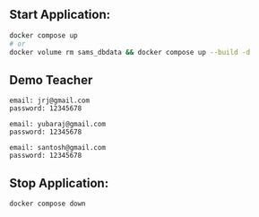 ## Start Application:

```bash
docker compose up
# or
docker volume rm sams_dbdata && docker compose up --build -d
```

## Demo Teacher

```
email: jrj@gmail.com
password: 12345678
```

```
email: yubaraj@gmail.com
password: 12345678
```

```
email: santosh@gmail.com
password: 12345678
```

## Stop Application:

```bash
docker compose down
```
